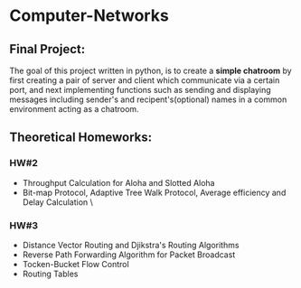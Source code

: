 # Computer-Networks

## Final Project:
The goal of this project written in python, is to create a **simple chatroom** by first creating a pair of server and client which communicate via a certain port, and next implementing functions such as sending and displaying messages including sender's and recipent's(optional) names in a common environment acting as a chatroom.

## Theoretical Homeworks:

### HW#2
* Throughput Calculation for Aloha and Slotted Aloha 
* Bit-map Protocol, Adaptive Tree Walk Protocol, Average efficiency and Delay Calculation
\
### HW#3
* Distance Vector Routing and Djikstra's Routing Algorithms
* Reverse Path Forwarding Algorithm for Packet Broadcast
* Tocken-Bucket Flow Control 
* Routing Tables

